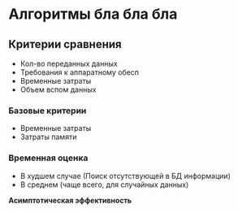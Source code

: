 # Алгоритмы бла бла бла

## Критерии сравнения
- Кол-во переданных данных
- Требования к аппаратному обесп
- Временные затраты
- Объем вспом данных
### Базовые критерии
- Временные затраты
- Затраты памяти
### Временная оценка
- В худшем случае (Поиск отсутствующей в БД информации)
- В среднем (чаще всего, для случайных данных)

**Асимптотическая эффективность**